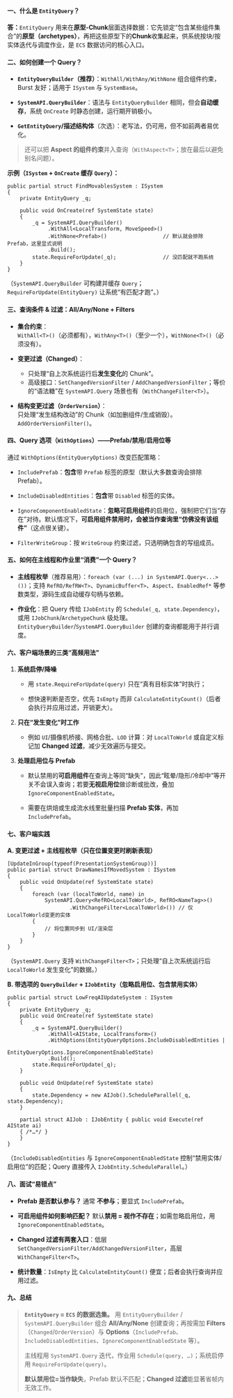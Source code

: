 #### 一、什么是 `EntityQuery`？

**答：**`EntityQuery` 用来在**原型-Chunk**层面选择数据：它先锁定“包含某些组件集合”的**原型（archetypes）**，再把这些原型下的**Chunk**收集起来，供系统按块/按实体迭代与调度作业，是 `ECS` 数据访问的核心入口。

#### 二、如何创建一个 Query？

- **`EntityQueryBuilder`（推荐）**：`WithAll/WithAny/WithNone` 组合组件约束，Burst 友好；适用于 `ISystem` 与 `SystemBase`。
    
- **`SystemAPI.QueryBuilder`**：语法与 `EntityQueryBuilder` 相同，但会**自动缓存**，系统 `OnCreate` 时静态创建，运行期开销极小。
    
- **`GetEntityQuery`/描述结构体**（次选）：老写法，仍可用，但不如前两者易优化。
    

> 还可以把 **Aspect 的组件约束**并入查询（`WithAspect<T>`；放在最后以避免别名问题）。

**示例（`ISystem` + `OnCreate` 缓存 `Query`）：**

```
public partial struct FindMovablesSystem : ISystem
{
    private EntityQuery _q;

    public void OnCreate(ref SystemState state)
    {
        _q = SystemAPI.QueryBuilder()
             .WithAll<LocalTransform, MoveSpeed>()
             .WithNone<Prefab>()                  // 默认就会排除 Prefab，这里显式说明
             .Build();
        state.RequireForUpdate(_q);               // 没匹配就不跑系统
    }
}
```

（`SystemAPI.QueryBuilder` 可构建并缓存 `Query`；`RequireForUpdate(EntityQuery)` 让系统“有匹配才跑”。）

#### 三、查询条件 & 过滤：All/Any/None + Filters

- **集合约束**：  
    `WithAll<T>()`（必须都有），`WithAny<T>()`（至少一个），`WithNone<T>()`（必须没有）。
    
- **变更过滤（Changed）**：  
    - 只处理“自上次系统运行后**发生变化**的 Chunk”。
    - 高级接口：`SetChangedVersionFilter` / `AddChangedVersionFilter`；等价的“语法糖”在 `SystemAPI.Query` 场景也有（`WithChangeFilter<T>`）。
    
- **结构变更过滤（`OrderVersion`）**：  
    只处理“发生结构改动”的 Chunk（如加删组件/生成销毁）。`AddOrderVersionFilter()`。
    

#### 四、Query 选项（`WithOptions`）——Prefab/禁用/启用位等

通过 `WithOptions(EntityQueryOptions)` 改变匹配策略：

- `IncludePrefab`：**包含**带 `Prefab` 标签的原型（默认大多数查询会排除 Prefab）。

- `IncludeDisabledEntities`：**包含**带 `Disabled` 标签的实体。
    
- `IgnoreComponentEnabledState`：**忽略可启用组件**的启用位，强制把它们当“存在”对待。默认情况下，**可启用组件禁用时，会被当作查询里“仿佛没有该组件”**（这点很关键）。

- `FilterWriteGroup`：按 `WriteGroup` 约束过滤，只选明确包含的写组成员。
    

#### 五、如何在主线程和作业里“消费”一个 Query？

- **主线程枚举**（推荐易用）：`foreach (var (...) in SystemAPI.Query<...>())`；支持 `RefRO/RefRW<T>`、`DynamicBuffer<T>`、`Aspect`、`EnabledRef*` 等参数类型，源码生成自动缓存句柄与依赖。
    
- **作业化**：把 Query 传给 `IJobEntity` 的 `Schedule(_q, state.Dependency)`，或用 `IJobChunk`/`ArchetypeChunk` 级处理。`EntityQueryBuilder`/`SystemAPI.QueryBuilder` 创建的查询都能用于并行调度。
    
#### 六、客户端场景的三类“高频用法”

1. **系统启停/降噪**  
    - 用 `state.RequireForUpdate(query)` 只在“真有目标实体”时执行；
    
    - 想快速判断是否空，优先 `IsEmpty` 而非 `CalculateEntityCount()`（后者会执行并应用过滤，开销更大）。
    
2. **只在“发生变化”时工作**  
    - 例如 `UI`/摄像机桥接、网格合批、`LOD` 计算：对 `LocalToWorld` 或自定义标记加 **Changed 过滤**，减少无效遍历与提交。
    
3. **处理启用位与 Prefab**
    
    - 默认禁用的**可启用组件**在查询上等同“缺失”，因此“眩晕/隐形/冷却中”等开关不会误入查询；若要**无视启用位**做诊断或批改，叠加 `IgnoreComponentEnabledState`。
        
    - 需要在烘焙或生成流水线里批量扫描 **Prefab 实体**，再加 `IncludePrefab`。
        

#### 七、客户端实践

**A. 变更过滤 + 主线程枚举（只在位置变更时刷新表现）**
```
[UpdateInGroup(typeof(PresentationSystemGroup))]
public partial struct DrawNamesIfMovedSystem : ISystem
{
    public void OnUpdate(ref SystemState state)
    {
        foreach (var (localToWorld, name) in
            SystemAPI.Query<RefRO<LocalToWorld>, RefRO<NameTag>>()
                    .WithChangeFilter<LocalToWorld>()) // 仅LocalToWorld变更的实体
        {
            // 将位置同步到 UI/渲染层
        }
    }
}
```

（`SystemAPI.Query` 支持 `WithChangeFilter<T>`；只处理“自上次系统运行后 `LocalToWorld` 发生变化”的数据。）

**B. 带选项的 `QueryBuilder` + `IJobEntity`（忽略启用位、包含禁用实体）**
```
public partial struct LowFreqAIUpdateSystem : ISystem
{
    private EntityQuery _q;
    public void OnCreate(ref SystemState state)
    {
        _q = SystemAPI.QueryBuilder()
             .WithAll<AIState, LocalTransform>()
             .WithOptions(EntityQueryOptions.IncludeDisabledEntities |
                          EntityQueryOptions.IgnoreComponentEnabledState)
             .Build();
        state.RequireForUpdate(_q);
    }

    public void OnUpdate(ref SystemState state)
    {
        state.Dependency = new AIJob().ScheduleParallel(_q, state.Dependency);
    }

    partial struct AIJob : IJobEntity { public void Execute(ref AIState ai) 
    { /*…*/ } 
    }
}

```
（`IncludeDisabledEntities` 与 `IgnoreComponentEnabledState` 控制“禁用实体/启用位”的匹配；Query 直接传入 `IJobEntity.ScheduleParallel`。）

#### 八、面试“易错点”

- **Prefab 是否默认参与？** 通常 **不参与**；要显式 `IncludePrefab`。
    
- **可启用组件如何影响匹配？** 默认**禁用 = 视作不存在**；如需忽略启用位，用 `IgnoreComponentEnabledState`。
    
- **Changed 过滤有两套入口**：低层 `SetChangedVersionFilter/AddChangedVersionFilter`，高层 `WithChangeFilter<T>`。
    
- **统计数量**：`IsEmpty` 比 `CalculateEntityCount()` 便宜；后者会执行查询并应用过滤。
    

#### 九、总结

> **`EntityQuery` = `ECS` 的数据选集。** 用 `EntityQueryBuilder` / `SystemAPI.QueryBuilder` 组合 **All/Any/None** 创建查询；再按需加 **Filters**（`Changed`/`OrderVersion`）与 **Options**（`IncludePrefab`、`IncludeDisabledEntities`、`IgnoreComponentEnabledState` 等）。
> 
> 主线程用 `SystemAPI.Query` 迭代，作业用 `Schedule(query, …)`；系统启停用 `RequireForUpdate(query)`。
> 
> **默认禁用位=当作缺失**，Prefab 默认不匹配；**Changed 过滤**能显著省帧内无效工作。